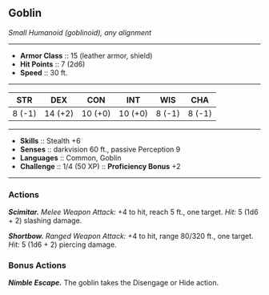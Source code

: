 ## Goblin
*Small Humanoid (goblinoid), any alignment*
___
- **Armor Class** :: 15 (leather armor, shield)
- **Hit Points** :: 7 (2d6)
- **Speed** :: 30 ft.
___
|STR|DEX|CON|INT|WIS|CHA|
|:---:|:---:|:---:|:---:|:---:|:---:|
|8 (-1)|14 (+2)|10 (+0)|10 (+0)|8 (-1)|8 (-1)|
___
- **Skills** :: Stealth +6
- **Senses** :: darkvision 60 ft., passive Perception 9
- **Languages** :: Common, Goblin
- **Challenge** :: 1/4 (50 XP) :: **Proficiency Bonus** +2
___

### Actions
***Scimitar.*** _Melee Weapon Attack:_ +4 to hit, reach 5 ft., one target. _Hit:_ 5 (1d6 + 2) slashing damage.

***Shortbow.*** _Ranged Weapon Attack:_ +4 to hit, range 80/320 ft., one target. _Hit:_ 5 (1d6 + 2) piercing damage.

### Bonus Actions
***Nimble Escape.*** The goblin takes the Disengage or Hide action.
